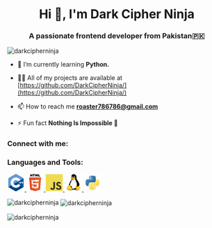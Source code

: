 <h1 align="center">Hi 👋, I'm Dark Cipher Ninja</h1>
<h3 align="center">A passionate frontend developer from Pakistan🇵🇰</h3>

<p align="left"> <img src="https://komarev.com/ghpvc/?username=darkcipherninja&label=Profile%20views&color=0e75b6&style=flat" alt="darkcipherninja" /> </p>

- 🌱 I’m currently learning **Python.**

- 👨‍💻 All of my projects are available at [https://github.com/DarkCipherNinja/](https://github.com/DarkCipherNinja/)

- 📫 How to reach me **roaster786786@gmail.com**

- ⚡ Fun fact **Nothing Is Impossible 🙅**

<h3 align="left">Connect with me:</h3>
<p align="left">
</p>

<h3 align="left">Languages and Tools:</h3>
<p align="left"> <a href="https://www.w3schools.com/cpp/" target="_blank" rel="noreferrer"> <img src="https://raw.githubusercontent.com/devicons/devicon/master/icons/cplusplus/cplusplus-original.svg" alt="cplusplus" width="40" height="40"/> </a> <a href="https://www.w3.org/html/" target="_blank" rel="noreferrer"> <img src="https://raw.githubusercontent.com/devicons/devicon/master/icons/html5/html5-original-wordmark.svg" alt="html5" width="40" height="40"/> </a> <a href="https://developer.mozilla.org/en-US/docs/Web/JavaScript" target="_blank" rel="noreferrer"> <img src="https://raw.githubusercontent.com/devicons/devicon/master/icons/javascript/javascript-original.svg" alt="javascript" width="40" height="40"/> </a> <a href="https://www.linux.org/" target="_blank" rel="noreferrer"> <img src="https://raw.githubusercontent.com/devicons/devicon/master/icons/linux/linux-original.svg" alt="linux" width="40" height="40"/> </a> <a href="https://www.python.org" target="_blank" rel="noreferrer"> <img src="https://raw.githubusercontent.com/devicons/devicon/master/icons/python/python-original.svg" alt="python" width="40" height="40"/> </a> </p>

<p><img align="left" src="https://github-readme-stats.vercel.app/api/top-langs?username=darkcipherninja&show_icons=true&locale=en&layout=compact" alt="darkcipherninja" /></p>

<p>&nbsp;<img align="center" src="https://github-readme-stats.vercel.app/api?username=darkcipherninja&show_icons=true&locale=en" alt="darkcipherninja" /></p>

<p><img align="center" src="https://github-readme-streak-stats.herokuapp.com/?user=darkcipherninja&" alt="darkcipherninja" /></p>
